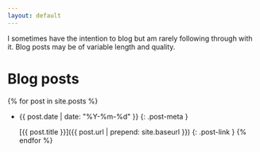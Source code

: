 ```yaml
---
layout: default
---
```

I sometimes have the intention to blog but am rarely following through with it.
Blog posts may be of variable length and quality.

# Blog posts
{% for post in site.posts %}
- {{ post.date | date: "%Y-%m-%d" }}
  {: .post-meta }

   [{{ post.title }}]({{ post.url | prepend: site.baseurl }})
    {: .post-link }
{% endfor %}

